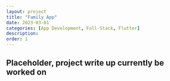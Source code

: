 ```yaml
---
layout: project
title: "Family App"
date: 2023-03-01
categories: [App Development, Full-Stack, Flutter]
description: 
order: 1
---
```


## Placeholder, project write up currently be worked on